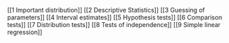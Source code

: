 [[1 Important distribution]]
[[2 Descriptive Statistics]]
[[3 Guessing of parameters]]
[[4 Interval estimates]]
[[5 Hypothesis tests]]
[[6 Comparison tests]]
[[7 Distribution tests]]
[[8 Tests of independence]]
[[9 Simple linear regression]]